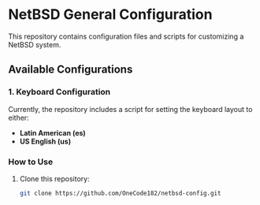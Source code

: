 # NetBSD General Configuration

This repository contains configuration files and scripts for customizing a NetBSD system. 

## Available Configurations

### 1. Keyboard Configuration

Currently, the repository includes a script for setting the keyboard layout to either:

- **Latin American (es)**
- **US English (us)**

### How to Use

1. Clone this repository:

   ```bash
   git clone https://github.com/OneCode182/netbsd-config.git